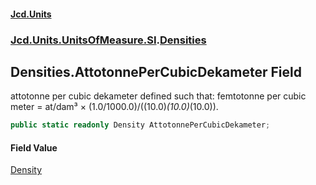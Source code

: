 #### [Jcd.Units](index.md 'index')

### [Jcd.Units.UnitsOfMeasure.SI](Jcd.Units.UnitsOfMeasure.SI.md 'Jcd.Units.UnitsOfMeasure.SI').[Densities](Densities.md 'Jcd.Units.UnitsOfMeasure.SI.Densities')

## Densities.AttotonnePerCubicDekameter Field

attotonne per cubic dekameter defined such that: femtotonne per cubic meter = at/dam³ ×
(1.0/1000.0)/((10.0)*(10.0)*(10.0)).

```csharp
public static readonly Density AttotonnePerCubicDekameter;
```

#### Field Value

[Density](Density.md 'Jcd.Units.UnitTypes.Density')